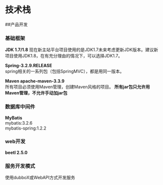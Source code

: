 # 技术栈
##产品开发
### 基础框架
**JDK 1.7/1.8** 
现在新主站平台项目使用的是JDK1.7未来考虑更新JDK版本。建议新项目使用JDK1.8，在有充分理由的情况下，可以选择JDK1.7。  

**Spring-3.2.9.RELEASE**  
spring相关的一系列包（包括SpringMVC），都是用同一版本。

**Maven apache-maven-3.3.9**  
所有项目必须使用Maven管理，创建Maven风格的项目。 
**所有jar包只允许用Maven管理，不允许手动加jar包**  

### 数据库中间件
**MyBatis**  
mybatis:3.2.6  
mybatis-spring:1.2.2

### web开发
**beetl 2.5.0**

### 服务开发模式
使用dubboX或WebAPI方式开发服务
